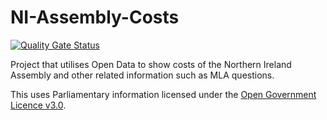 # NI-Assembly-Costs

[![Quality Gate Status](https://sonarcloud.io/api/project_badges/measure?project=mikeatronic_NI-Assembly-Costs&metric=alert_status)](https://sonarcloud.io/dashboard?id=mikeatronic_NI-Assembly-Costs)

Project that utilises Open Data to show costs of the Northern Ireland Assembly and other related information such as MLA questions.

This uses Parliamentary information licensed under the <a href="http://data.niassembly.gov.uk/licence.aspx"> Open Government Licence v3.0</a>.

